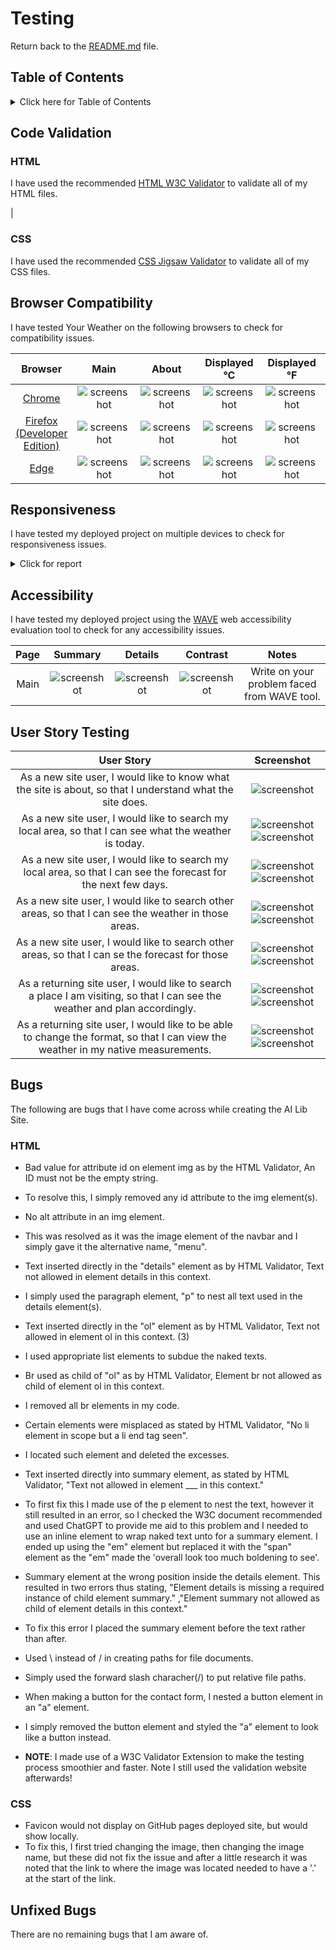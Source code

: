 # Testing

Return back to the [README.md](README.md) file.

## Table of Contents

<details>
<summary>Click here for Table of Contents</summary>

- [Code Validation](#code-validation)
  - [HTML](#html)
  - [CSS](#css)

- [Browser Compatibility](#browser-compatibility)

- [Responsiveness](#responsiveness)

- [Accessibility](#accessibility)

- [User Story Testing](#user-story-testing)

- [Bugs](#bugs)

- [Unfixed Bugs](#unfixed-bugs)

</details>

## Code Validation

### HTML

I have used the recommended [HTML W3C Validator](https://validator.w3.org) to validate all of my HTML files.

|

### CSS

I have used the recommended [CSS Jigsaw Validator](https://jigsaw.w3.org/css-validator) to validate all of my CSS files.



## Browser Compatibility

I have tested Your Weather on the following browsers to check for compatibility issues.

| Browser | Main | About | Displayed °C | Displayed °F | Notes |
| :---: | :---: | :---: | :---: | :---: | :---: |
| [Chrome](https://www.google.com/chrome) | ![screenshot](documentation/browsers/chrome/chrome-main.png) | ![screenshot](documentation/browsers/chrome/chrome-modal.png) | ![screenshot](documentation/browsers/chrome/chrome-displayed-c.png) | ![screenshot](documentation/browsers/chrome/chrome-displayed-f.png) | Works as expected |
| [Firefox (Developer Edition)](https://www.mozilla.org/firefox/developer) | ![screenshot](documentation/browsers/firefox-dev/firefox-dev-main.png) | ![screenshot](documentation/browsers/firefox-dev/firefox-dev-modal.png) | ![screenshot](documentation/browsers/firefox-dev/firefox-dev-displayed-c.png) | ![screenshot](documentation/browsers/firefox-dev/firefox-dev-displayed-f.png) | Works as expected |
| [Edge](https://www.microsoft.com/edge)| ![screenshot](documentation/browsers/edge/edge-main.png) | ![screenshot](documentation/browsers/edge/edge-modal.png) | ![screenshot](documentation/browsers/edge/edge-displayed-c.png) | ![screenshot](documentation/browsers/edge/edge-displayed-f.png) | Works as expected |

## Responsiveness

I have tested my deployed project on multiple devices to check for responsiveness issues.

<details>
<summary>Click for report</summary>

| Device | Main | About | Notes |
|---|---|---|---|

</details>

## Accessibility

I have tested my deployed project using the [WAVE](https://wave.webaim.org/) web accessibility evaluation tool to check for any accessibility issues.

| Page | Summary | Details | Contrast | Notes |
| :---: | :---: | :---: | :---: | :---: |
| Main | ![screenshot](documentation/wave/wave-summary.png) | ![screenshot](documentation/wave/wave-details.png) | ![screenshot](documentation/wave/wave-contrast.png) | Write on your problem faced from WAVE tool. |

## User Story Testing

| User Story | Screenshot |
| :---: | :---: |
| As a new site user, I would like to know what the site is about, so that I understand what the site does. | ![screenshot](documentation/features/modal.png) |
| As a new site user, I would like to search my local area, so that I can see what the weather is today. | ![screenshot](documentation/features/input-box.png) ![screenshot](documentation/features/search-button.png) |
| As a new site user, I would like to search my local area, so that I can see the forecast for the next few days. | ![screenshot](documentation/features/input-box.png) ![screenshot](documentation/features/search-button.png) |
| As a new site user, I would like to search other areas, so that I can see the weather in those areas. | ![screenshot](documentation/features/input-box.png) ![screenshot](documentation/features/search-button.png) |
| As a new site user, I would like to search other areas, so that I can se the forecast for those areas. | ![screenshot](documentation/features/input-box.png) ![screenshot](documentation/features/search-button.png) |
| As a returning site user, I would like to search a place I am visiting, so that I can see the weather and plan accordingly. | ![screenshot](documentation/features/input-box.png) ![screenshot](documentation/features/search-button.png) |
| As a returning site user, I would like to be able to change the format, so that I can view the weather in my native measurements. | ![screenshot](documentation/features/temp-toggle-f.png) ![screenshot](documentation/features/temp-toggle-c.png) |

## Bugs

The following are bugs that I have come across while creating the AI Lib Site.

### HTML

- Bad value for attribute id on element img as by the HTML Validator, An ID must not be the empty string.
- To resolve this, I simply removed any id attribute to the img element(s).

- No alt attribute in an img element.
- This was resolved as it was the image element of the navbar and I simply gave it the alternative name, "menu".

- Text inserted directly in the "details" element as by HTML Validator, Text not allowed in element details in this context.
- I simply used the paragraph element, "p" to nest all text used in the details element(s).

- Text inserted directly in the "ol" element as by HTML Validator, Text not allowed in element ol in this context. (3)
- I used appropriate list elements to subdue the naked texts.

- Br used as child of "ol" as by HTML Validator, Element br not allowed as child of element ol in this context.
- I removed all br elements in my code.

- Certain elements were misplaced as stated by HTML Validator, "No li element in scope but a li end tag seen".
- I located such element and deleted the excesses.

- Text inserted directly into summary element, as stated by HTML Validator, "Text not allowed in element ___ in this context."
- To first fix this I made use of the p element to nest the text, however it still resulted in an error,
so I checked the W3C document recommended and used ChatGPT to provide me aid to this problem and I needed to use an inline element to wrap naked text unto
for a summary element.
I ended up using the "em" element but replaced it with the "span" element as the "em" made the 'overall look too much boldening to see'.

- Summary element at the wrong position inside the details element. This resulted in two errors thus stating,
"Element details is missing a required instance of child element summary."
,"Element summary not allowed as child of element details in this context."
- To fix this error I placed the summary element before the text rather than after.

- Used \ instead of / in creating paths for file documents.
- Simply used the forward slash characher(/) to put relative file paths.

- When making a button for the contact form, I nested a button element in an "a" element.
- I simply removed the button element and styled the "a" element to look like a button instead.

- <b>NOTE</b>: I made use of a W3C Validator Extension to make the testing process smoothier and faster. Note I still used the validation website afterwards!

### CSS

- Favicon would not display on GitHub pages deployed site, but would show locally.
- To fix this, I first tried changing the image, then changing the image name, but these did not fix the issue and after a little research it was noted that the link to where the image was located needed to have a '.' at the start of the link.

## Unfixed Bugs

There are no remaining bugs that I am aware of.
